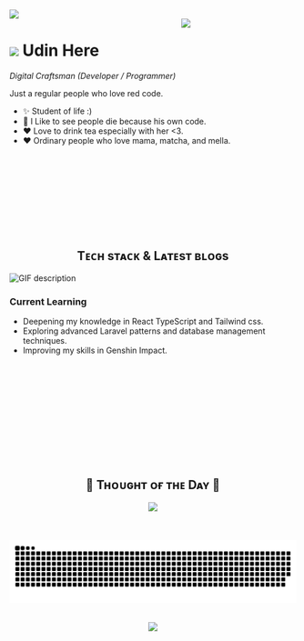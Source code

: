<div>
  <img align="center" width="80%" src="https://owlbertsio-resized.s3.amazonaws.com/Popper.psd.full.png">
</div>

<div>
  <img align="right" width="40%" src="https://owlbertsio-resized.s3.amazonaws.com/Popper.psd.full.png">
</div>

<!--Header Name-->
# <img src="https://emojis.slackmojis.com/emojis/images/1531849430/4246/blob-sunglasses.gif?1531849430" width="30"/> Udin Here
*Digital Craftsman (Developer / Programmer)*
<br /> 


<!--Start Intro-->               
<p align="left">Just a regular people who love red code. </p>

- ✨ Student of life :)
- 🌱 I Like to see people die because his own code.
- ❤ Love to drink tea especially with her <3.
- ❤ Ordinary people who love mama, matcha, and mella.
  
<!--Profile Count Badge-->
<br />
<br />
<br />
<br />
<br/>
<br/>
<br/>
<br/>

<!--Languages and Tools Section-->       
<h2 align="center">Tᴇᴄʜ sᴛᴀᴄᴋ & Lᴀᴛᴇsᴛ ʙʟᴏɢs</h2> 
<picture>
  <source media="(prefers-color-scheme: dark)" srcset="./Skills_Animation_Dark.gif">
  <source media="(prefers-color-scheme: light)" srcset="./Skills_Animation_White.gif">
  <img align="left" alt="GIF description" src="./Skills_Animation_White.gif">
</picture>
<br />

<h3 align="left">Current Learning</h3>
<ul align="left">
  <li>Deepening my knowledge in React TypeScript and Tailwind css.</li>
  <li>Exploring advanced Laravel patterns and database management techniques.</li>
  <li>Improving my skills in Genshin Impact.</li>
</ul>
<br />
<br />
<br />
<br />
<br />
<br />
<br />
<br />
<br />
<br />

<!--Dynamic Quote card updates everyday at 12 PM--> 
<h2 align="center">🌟 Tʜᴏᴜɢʜᴛ ᴏғ ᴛʜᴇ Dᴀʏ 🌟</h2>

<p align="center">
    <img src="https://readme-daily-quotes.vercel.app/api?author=Seneca&quote=To%20bear%20trials%20with%20a%20calm%20mind%20robs%20misfortune%20of%20its%20strength%20and%20burden.&theme=dark&bg_color=220a28&author_color=ffeb95&accent_color=c56a90">
</p>

</div>
<br/>

<br/>
<picture>
  <source media="(prefers-color-scheme: dark)" srcset="https://raw.githubusercontent.com/platane/platane/output/github-contribution-grid-snake-dark.svg">
  <source media="(prefers-color-scheme: light)" srcset="https://raw.githubusercontent.com/platane/platane/output/github-contribution-grid-snake.svg">
  <img alt="github contribution grid snake animation" src="https://raw.githubusercontent.com/platane/platane/output/github-contribution-grid-snake.svg">
</picture>
<br/>
<br/>

<!--Footer--> 
<p align="center">
  <img src="https://capsule-render.vercel.app/api?type=waving&color=gradient&height=65&section=footer"/>
</p>
